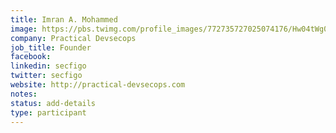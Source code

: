 ```yaml
---
title: Imran A. Mohammed
image: https://pbs.twimg.com/profile_images/772735727025074176/Hw04tWg0_400x400.jpg
company: Practical Devsecops
job_title: Founder
facebook:
linkedin: secfigo
twitter: secfigo
website: http://practical-devsecops.com
notes:
status: add-details
type: participant
---
```


<!-- put more details about participant here -->
